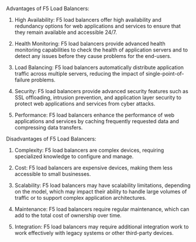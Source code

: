 Advantages of F5 Load Balancers:

1. High Availability: F5 load balancers offer high availability and redundancy options for web applications and services to ensure that they remain available and accessible 24/7.

2. Health Monitoring: F5 load balancers provide advanced health monitoring capabilities to check the health of application servers and to detect any issues before they cause problems for the end-users.

3. Load Balancing: F5 load balancers automatically distribute application traffic across multiple servers, reducing the impact of single-point-of-failure problems.

4. Security: F5 load balancers provide advanced security features such as SSL offloading, intrusion prevention, and application layer security to protect web applications and services from cyber attacks.

5. Performance: F5 load balancers enhance the performance of web applications and services by caching frequently requested data and compressing data transfers.

Disadvantages of F5 Load Balancers:

1. Complexity: F5 load balancers are complex devices, requiring specialized knowledge to configure and manage.

2. Cost: F5 load balancers are expensive devices, making them less accessible to small businesses.

3. Scalability: F5 load balancers may have scalability limitations, depending on the model, which may impact their ability to handle large volumes of traffic or to support complex application architectures.

4. Maintenance: F5 load balancers require regular maintenance, which can add to the total cost of ownership over time.

5. Integration: F5 load balancers may require additional integration work to work effectively with legacy systems or other third-party devices.
